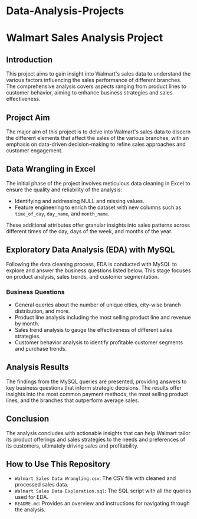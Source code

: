 # Data-Analysis-Projects

# Walmart Sales Analysis Project

## Introduction
This project aims to gain insight into Walmart's sales data to understand the various factors influencing the sales performance of different branches. The comprehensive analysis covers aspects ranging from product lines to customer behavior, aiming to enhance business strategies and sales effectiveness.

## Project Aim
The major aim of this project is to delve into Walmart's sales data to discern the different elements that affect the sales of the various branches, with an emphasis on data-driven decision-making to refine sales approaches and customer engagement.

## Data Wrangling in Excel
The initial phase of the project involves meticulous data cleaning in Excel to ensure the quality and reliability of the analysis:
- Identifying and addressing NULL and missing values.
- Feature engineering to enrich the dataset with new columns such as `time_of_day`, `day_name`, and `month_name`.

These additional attributes offer granular insights into sales patterns across different times of the day, days of the week, and months of the year.

## Exploratory Data Analysis (EDA) with MySQL
Following the data cleaning process, EDA is conducted with MySQL to explore and answer the business questions listed below. This stage focuses on product analysis, sales trends, and customer segmentation.

### Business Questions
- General queries about the number of unique cities, city-wise branch distribution, and more.
- Product line analysis including the most selling product line and revenue by month.
- Sales trend analysis to gauge the effectiveness of different sales strategies.
- Customer behavior analysis to identify profitable customer segments and purchase trends.

## Analysis Results
The findings from the MySQL queries are presented, providing answers to key business questions that inform strategic decisions. The results offer insights into the most common payment methods, the most selling product lines, and the branches that outperform average sales.

## Conclusion
The analysis concludes with actionable insights that can help Walmart tailor its product offerings and sales strategies to the needs and preferences of its customers, ultimately driving sales and profitability.

## How to Use This Repository
- `Walmart Sales Data Wrangling.csv`: The CSV file with cleaned and processed sales data.
- `Walmart Sales Data Exploration.sql`: The SQL script with all the queries used for EDA.
- `README.md`: Provides an overview and instructions for navigating through the analysis.

